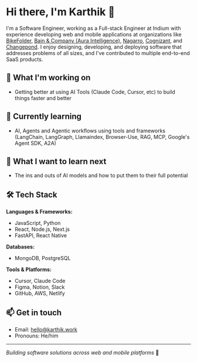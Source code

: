# Hi there, I'm Karthik 👋

I'm a Software Engineer, working as a Full-stack Engineer at Indium with experience developing web and mobile applications at organizations like [BikeFolder](https://bikefolder.com/en/), [Bain & Company (Aura Intelligence)](https://www.getaura.ai/), [Nagarro](https://www.nagarro.com/en/), [Cognizant](https://www.cognizant.com/us/en), and [Changepond](https://www.changepond.com/). I enjoy designing, developing, and deploying software that addresses problems of all sizes, and I've contributed to multiple end-to-end SaaS products.

## 🔭 What I'm working on
- Getting better at using AI Tools (Claude Code, Cursor, etc) to build things faster and better

## 🌱 Currently learning
- AI, Agents and Agentic workflows using tools and frameworks (LangChain, LangGraph, Llamaindex, Browser-Use, RAG, MCP, Google's Agent SDK, A2A)

## 🤔 What I want to learn next
- The ins and outs of AI models and how to put them to their full potential

## 🛠️ Tech Stack
**Languages & Frameworks:**
- JavaScript, Python
- React, Node.js, Next.js
- FastAPI, React Native

**Databases:**
- MongoDB, PostgreSQL

**Tools & Platforms:**
- Cursor, Claude Code
- Figma, Notion, Slack
- GitHub, AWS, Netlify

## 📫 Get in touch
- Email: hello@karthik.work
- Pronouns: He/him

---
*Building software solutions across web and mobile platforms* 🚀
